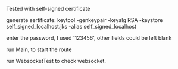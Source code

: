 Tested with self-signed certificate

generate sertificate:
keytool -genkeypair -keyalg RSA -keystore self_signed_localhost.jks -alias self_signed_localhost

enter the password, I used '123456', other fields could be left blank

run Main, to start the route

run WebsocketTest to check websocket.  